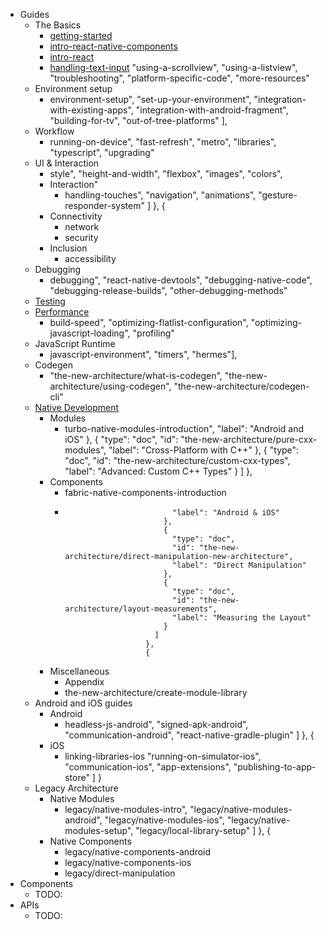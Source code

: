 * Guides
  * The Basics
    * [getting-started](introduction.md)
    * [intro-react-native-components](intro-react-native-components.md)
    * [intro-react](intro-react.md)
    * [handling-text-input](handling-text-input.md)
          "using-a-scrollview",
          "using-a-listview",
          "troubleshooting",
          "platform-specific-code",
          "more-resources"
  * Environment setup
    * environment-setup",
            "set-up-your-environment",
            "integration-with-existing-apps",
            "integration-with-android-fragment",
            "building-for-tv",
            "out-of-tree-platforms"
          ],
  * Workflow
    * running-on-device",
            "fast-refresh",
            "metro",
            "libraries",
            "typescript",
            "upgrading"
  * UI & Interaction
    * style",
              "height-and-width",
              "flexbox",
              "images",
              "colors",
    * Interaction"
      * handling-touches",
                    "navigation",
                    "animations",
                    "gesture-responder-system"
                  ]
                },
                {
    * Connectivity
      * network
      * security
    * Inclusion
      * accessibility
  * Debugging
    * debugging",
                  "react-native-devtools",
                  "debugging-native-code",
                  "debugging-release-builds",
                  "other-debugging-methods"
  * [Testing](testing-overview.md)
  * [Performance](performance.md)
    * build-speed",
                    "optimizing-flatlist-configuration",
                    "optimizing-javascript-loading",
                    "profiling"
  * JavaScript Runtime
    * javascript-environment", "timers", "hermes"],
  * Codegen
    * "the-new-architecture/what-is-codegen",
                        "the-new-architecture/using-codegen",
                        "the-new-architecture/codegen-cli"
  * [Native Development](native-platforms.md)
    * Modules
      * turbo-native-modules-introduction",
                                  "label": "Android and iOS"
                                },
                                {
                                  "type": "doc",
                                  "id": "the-new-architecture/pure-cxx-modules",
                                  "label": "Cross-Platform with C++"
                                },
                                {
                                  "type": "doc",
                                  "id": "the-new-architecture/custom-cxx-types",
                                  "label": "Advanced: Custom C++ Types"
                                }
                              ]
                            },
    * Components
      * fabric-native-components-introduction
      * 
                                    "label": "Android & iOS"
                                  },
                                  {
                                    "type": "doc",
                                    "id": "the-new-architecture/direct-manipulation-new-architecture",
                                    "label": "Direct Manipulation"
                                  },
                                  {
                                    "type": "doc",
                                    "id": "the-new-architecture/layout-measurements",
                                    "label": "Measuring the Layout"
                                  }
                                ]
                              },
                              {
    * Miscellaneous
      * Appendix
      * the-new-architecture/create-module-library
  * Android and iOS guides
    * Android
      * headless-js-android",
                                    "signed-apk-android",
                                    "communication-android",
                                    "react-native-gradle-plugin"
                                  ]
                                },
                                {
    * iOS
      * linking-libraries-ios
                                        "running-on-simulator-ios",
                                        "communication-ios",
                                        "app-extensions",
                                        "publishing-to-app-store"
                                      ]
                                    }
  * Legacy Architecture
    * Native Modules
      * legacy/native-modules-intro",
                                            "legacy/native-modules-android",
                                            "legacy/native-modules-ios",
                                            "legacy/native-modules-setup",
                                            "legacy/local-library-setup"
                                          ]
                                        },
                                        {
    * Native Components
      * legacy/native-components-android
      * legacy/native-components-ios
      * legacy/direct-manipulation
* Components
  * TODO:
* APIs
  * TODO: